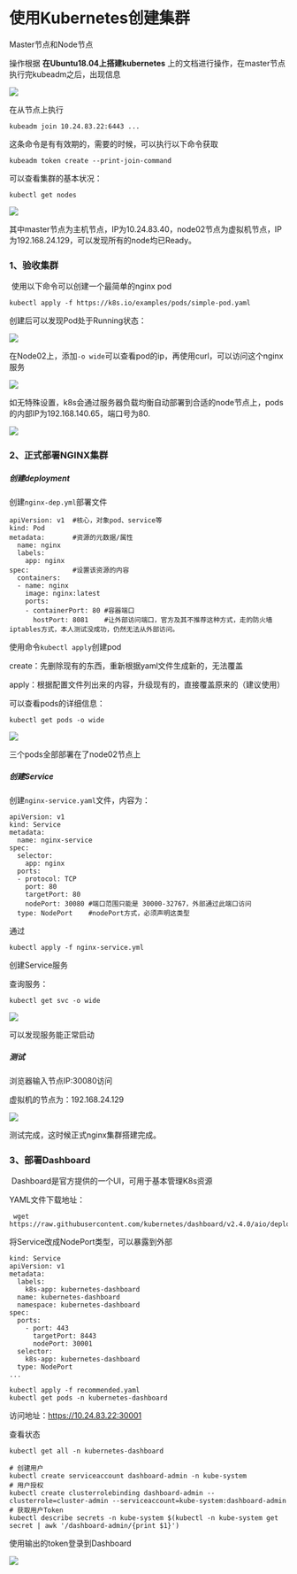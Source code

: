 # 使用Kubernetes创建集群

Master节点和Node节点

操作根据 **在Ubuntu18.04上搭建kubernetes** 上的文档进行操作，在master节点执行完kubeadm之后，出现信息

![](../figs.assets/image-20230404200323062.png)

在从节点上执行

```
kubeadm join 10.24.83.22:6443 ...
```

这条命令是有有效期的，需要的时候，可以执行以下命令获取

```
kubeadm token create --print-join-command
```

可以查看集群的基本状况：

```
kubectl get nodes
```

![](../figs.assets/image-20230404200903123.png)

其中master节点为主机节点，IP为10.24.83.40，node02节点为虚拟机节点，IP为192.168.24.129，可以发现所有的node均已Ready。

### 1、验收集群

​	使用以下命令可以创建一个最简单的nginx pod

```
kubectl apply -f https://k8s.io/examples/pods/simple-pod.yaml
```

创建后可以发现Pod处于Running状态：

![](../figs.assets/image-20230404201546481.png)

在Node02上，添加`-o wide`可以查看pod的ip，再使用curl，可以访问这个nginx服务

![](../figs.assets/image-20230404202803267.png)

如无特殊设置，k8s会通过服务器负载均衡自动部署到合适的node节点上，pods的内部IP为192.168.140.65，端口号为80.

![](../figs.assets/image-20230404202303906.png)

### 2、正式部署NGINX集群

##### 创建deployment

创建`nginx-dep.yml`部署文件

```
apiVersion: v1	#核心，对象pod、service等
kind: Pod
metadata:		#资源的元数据/属性
  name: nginx
  labels:
    app: nginx
spec:			#设置该资源的内容
  containers:
  - name: nginx
    image: nginx:latest
    ports:
    - containerPort: 80	#容器端口
      hostPort: 8081	#让外部访问端口，官方及其不推荐这种方式，走的防火墙iptables方式，本人测试没成功，仍然无法从外部访问。
```

使用命令`kubectl apply`创建pod

create：先删除现有的东西，重新根据yaml文件生成新的，无法覆盖

apply：根据配置文件列出来的内容，升级现有的，直接覆盖原来的（建议使用）

可以查看pods的详细信息：

```
kubectl get pods -o wide
```

![](../figs.assets/image-20230404205604591.png)

三个pods全部部署在了node02节点上

##### 创建Service

创建`nginx-service.yaml`文件，内容为：

```
apiVersion: v1
kind: Service
metadata:
  name: nginx-service
spec:
  selector:
    app: nginx
  ports:
  - protocol: TCP
    port: 80
    targetPort: 80
    nodePort: 30080 #端口范围只能是 30000-32767，外部通过此端口访问
  type: NodePort	#nodePort方式，必须声明这类型
```

通过

```
kubectl apply -f nginx-service.yml
```

创建Service服务

查询服务：

```
kubectl get svc -o wide
```

![](../figs.assets/image-20230404210010885.png)

可以发现服务能正常启动

##### 测试

浏览器输入节点IP:30080访问

虚拟机的节点为：192.168.24.129

![](../figs.assets/image-20230404210746093.png)

测试完成，这时候正式nginx集群搭建完成。

### 3、部署Dashboard

​	Dashboard是官方提供的一个UI，可用于基本管理K8s资源

YAML文件下载地址：

```
 wget https://raw.githubusercontent.com/kubernetes/dashboard/v2.4.0/aio/deploy/recommended.yaml
```

将Service改成NodePort类型，可以暴露到外部

```
kind: Service
apiVersion: v1
metadata:
  labels:
    k8s-app: kubernetes-dashboard
  name: kubernetes-dashboard
  namespace: kubernetes-dashboard
spec:
  ports:
    - port: 443
      targetPort: 8443
      nodePort: 30001
  selector:
    k8s-app: kubernetes-dashboard
  type: NodePort
...

```

```
kubectl apply -f recommended.yaml
kubectl get pods -n kubernetes-dashboard
```

访问地址：https://10.24.83.22:30001

查看状态

```
kubectl get all -n kubernetes-dashboard
```

```
# 创建用户
kubectl create serviceaccount dashboard-admin -n kube-system
# 用户授权
kubectl create clusterrolebinding dashboard-admin --clusterrole=cluster-admin --serviceaccount=kube-system:dashboard-admin
# 获取用户Token
kubectl describe secrets -n kube-system $(kubectl -n kube-system get secret | awk '/dashboard-admin/{print $1}')
```

使用输出的token登录到Dashboard

![](../figs.assets/image-20230406111500864.png)







